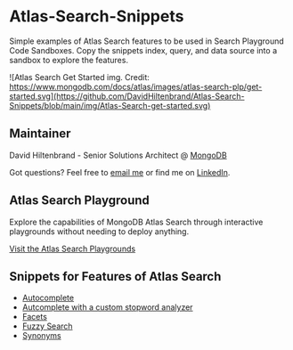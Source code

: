 # Atlas-Search-Snippets
Simple examples of Atlas Search features to be used in Search Playground Code Sandboxes. Copy the snippets index, query, and data source into a sandbox to explore the features.

![Atlas Search Get Started img. Credit: https://www.mongodb.com/docs/atlas/images/atlas-search-plp/get-started.svg](https://github.com/DavidHiltenbrand/Atlas-Search-Snippets/blob/main/img/Atlas-Search-get-started.svg)

## Maintainer
David Hiltenbrand - Senior Solutions Architect @ [MongoDB](https://www.mongodb.com)

Got questions? Feel free to [email me](mailto:david.hiltenbrand@mongodb.com) or find me on [LinkedIn](https://www.linkedin.com/in/davidehiltenbrand/).

## Atlas Search Playground

Explore the capabilities of MongoDB Atlas Search through interactive playgrounds without needing to deploy anything.

[Visit the Atlas Search Playgrounds](https://www.mongodb.com/atlas/search/playground)

## Snippets for Features of Atlas Search

* [Autocomplete](autocomplete.md)
* [Autcomplete with a custom stopword analyzer](autocompleteCustomStopWordAnalyzer.md)
* [Facets](facets.md)
* [Fuzzy Search](fuzzySearch.md)
* [Synonyms](synonyms.md)
